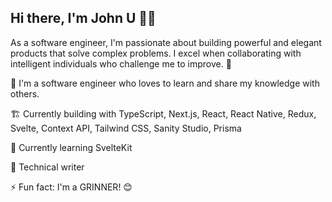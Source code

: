 
## Hi there, I'm John U 👋🏾

As a software engineer, I'm passionate about building powerful and elegant products that solve complex problems. I excel when collaborating with intelligent individuals who challenge me to improve. 🌱

💼 I'm a software engineer who loves to learn and share my knowledge with others.

🏗 Currently building with TypeScript, Next.js, React, React Native, Redux, Svelte, Context API, Tailwind CSS, Sanity Studio, Prisma

📖 Currently learning SvelteKit

📝 Technical writer

⚡️ Fun fact: I'm a GRINNER! 😊 
<!--
**arjorb/arjorb** is a ✨ _special_ ✨ repository because its `README.md` (this file) appears on your GitHub profile.

Here are some ideas to get you started:


- 🔭 I’m currently working on ...
- 🌱 I’m currently learning ...
- 👯 I’m looking to collaborate on ...
- 🤔 I’m looking for help with ...
- 💬 Ask me about ...
- 📫 How to reach me: ...
- 😄 Pronouns: ...
- ⚡ Fun fact: ...

-->

